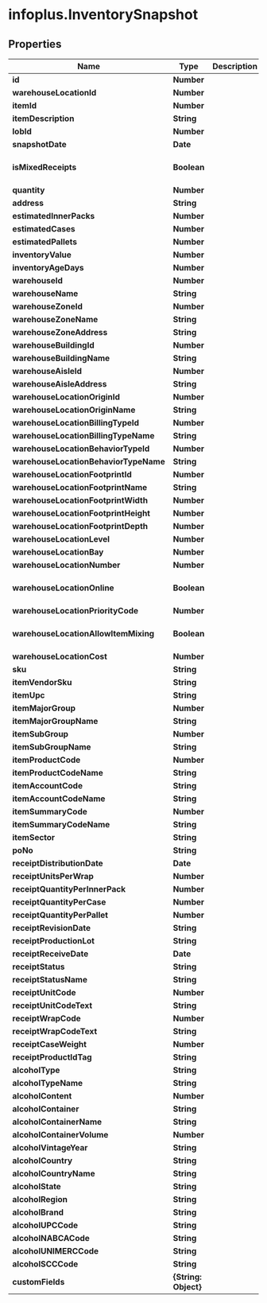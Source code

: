 # infoplus.InventorySnapshot

## Properties
Name | Type | Description | Notes
------------ | ------------- | ------------- | -------------
**id** | **Number** |  | [optional] 
**warehouseLocationId** | **Number** |  | [optional] 
**itemId** | **Number** |  | [optional] 
**itemDescription** | **String** |  | [optional] 
**lobId** | **Number** |  | 
**snapshotDate** | **Date** |  | [optional] 
**isMixedReceipts** | **Boolean** |  | [optional] [default to false]
**quantity** | **Number** |  | [optional] 
**address** | **String** |  | [optional] 
**estimatedInnerPacks** | **Number** |  | [optional] 
**estimatedCases** | **Number** |  | [optional] 
**estimatedPallets** | **Number** |  | [optional] 
**inventoryValue** | **Number** |  | [optional] 
**inventoryAgeDays** | **Number** |  | [optional] 
**warehouseId** | **Number** |  | [optional] 
**warehouseName** | **String** |  | [optional] 
**warehouseZoneId** | **Number** |  | [optional] 
**warehouseZoneName** | **String** |  | [optional] 
**warehouseZoneAddress** | **String** |  | [optional] 
**warehouseBuildingId** | **Number** |  | [optional] 
**warehouseBuildingName** | **String** |  | [optional] 
**warehouseAisleId** | **Number** |  | [optional] 
**warehouseAisleAddress** | **String** |  | [optional] 
**warehouseLocationOriginId** | **Number** |  | [optional] 
**warehouseLocationOriginName** | **String** |  | [optional] 
**warehouseLocationBillingTypeId** | **Number** |  | [optional] 
**warehouseLocationBillingTypeName** | **String** |  | [optional] 
**warehouseLocationBehaviorTypeId** | **Number** |  | [optional] 
**warehouseLocationBehaviorTypeName** | **String** |  | [optional] 
**warehouseLocationFootprintId** | **Number** |  | [optional] 
**warehouseLocationFootprintName** | **String** |  | [optional] 
**warehouseLocationFootprintWidth** | **Number** |  | [optional] 
**warehouseLocationFootprintHeight** | **Number** |  | [optional] 
**warehouseLocationFootprintDepth** | **Number** |  | [optional] 
**warehouseLocationLevel** | **Number** |  | [optional] 
**warehouseLocationBay** | **Number** |  | [optional] 
**warehouseLocationNumber** | **Number** |  | [optional] 
**warehouseLocationOnline** | **Boolean** |  | [optional] [default to false]
**warehouseLocationPriorityCode** | **Number** |  | [optional] 
**warehouseLocationAllowItemMixing** | **Boolean** |  | [optional] [default to false]
**warehouseLocationCost** | **Number** |  | [optional] 
**sku** | **String** |  | [optional] 
**itemVendorSku** | **String** |  | [optional] 
**itemUpc** | **String** |  | [optional] 
**itemMajorGroup** | **Number** |  | [optional] 
**itemMajorGroupName** | **String** |  | [optional] 
**itemSubGroup** | **Number** |  | [optional] 
**itemSubGroupName** | **String** |  | [optional] 
**itemProductCode** | **Number** |  | [optional] 
**itemProductCodeName** | **String** |  | [optional] 
**itemAccountCode** | **String** |  | [optional] 
**itemAccountCodeName** | **String** |  | [optional] 
**itemSummaryCode** | **Number** |  | [optional] 
**itemSummaryCodeName** | **String** |  | [optional] 
**itemSector** | **String** |  | [optional] 
**poNo** | **String** |  | [optional] 
**receiptDistributionDate** | **Date** |  | [optional] 
**receiptUnitsPerWrap** | **Number** |  | [optional] 
**receiptQuantityPerInnerPack** | **Number** |  | [optional] 
**receiptQuantityPerCase** | **Number** |  | [optional] 
**receiptQuantityPerPallet** | **Number** |  | [optional] 
**receiptRevisionDate** | **String** |  | [optional] 
**receiptProductionLot** | **String** |  | [optional] 
**receiptReceiveDate** | **Date** |  | [optional] 
**receiptStatus** | **String** |  | [optional] 
**receiptStatusName** | **String** |  | [optional] 
**receiptUnitCode** | **Number** |  | [optional] 
**receiptUnitCodeText** | **String** |  | [optional] 
**receiptWrapCode** | **Number** |  | [optional] 
**receiptWrapCodeText** | **String** |  | [optional] 
**receiptCaseWeight** | **Number** |  | [optional] 
**receiptProductIdTag** | **String** |  | [optional] 
**alcoholType** | **String** |  | [optional] 
**alcoholTypeName** | **String** |  | [optional] 
**alcoholContent** | **Number** |  | [optional] 
**alcoholContainer** | **String** |  | [optional] 
**alcoholContainerName** | **String** |  | [optional] 
**alcoholContainerVolume** | **Number** |  | [optional] 
**alcoholVintageYear** | **String** |  | [optional] 
**alcoholCountry** | **String** |  | [optional] 
**alcoholCountryName** | **String** |  | [optional] 
**alcoholState** | **String** |  | [optional] 
**alcoholRegion** | **String** |  | [optional] 
**alcoholBrand** | **String** |  | [optional] 
**alcoholUPCCode** | **String** |  | [optional] 
**alcoholNABCACode** | **String** |  | [optional] 
**alcoholUNIMERCCode** | **String** |  | [optional] 
**alcoholSCCCode** | **String** |  | [optional] 
**customFields** | **{String: Object}** |  | [optional] 


